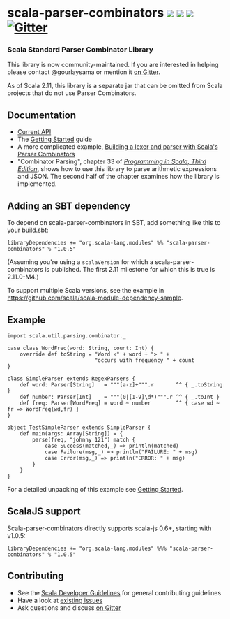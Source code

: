 scala-parser-combinators [<img src="https://img.shields.io/travis/scala/scala-parser-combinators.svg"/>](https://travis-ci.org/scala/scala-parser-combinators) [<img src="https://img.shields.io/maven-central/v/org.scala-lang.modules/scala-parser-combinators_2.11.svg?label=latest%20release%20for%202.11"/>](http://search.maven.org/#search%7Cga%7C1%7Cg%3Aorg.scala-lang.modules%20a%3Ascala-parser-combinators_2.11) [<img src="https://img.shields.io/maven-central/v/org.scala-lang.modules/scala-parser-combinators_2.12*.svg?label=latest%20release%20for%202.12"/>](http://search.maven.org/#search%7Cga%7C1%7Cg%3Aorg.scala-lang.modules%20a%3Ascala-parser-combinators_2.12*) [![Gitter](https://badges.gitter.im/Join%20Chat.svg)](https://gitter.im/scala/scala-parser-combinators)
========================

### Scala Standard Parser Combinator Library

This library is now community-maintained. If you are interested in helping please contact @gourlaysama or mention it [on Gitter](https://gitter.im/scala/scala-parser-combinators).

As of Scala 2.11, this library is a separate jar that can be omitted from Scala projects that do not use Parser Combinators.

## Documentation

 * [Current API](http://www.scala-lang.org/files/archive/api/current/scala-parser-combinators/scala/util/parsing/combinator)
 * The [Getting Started](docs/Getting_Started.md) guide
 * A more complicated example, [Building a lexer and parser with Scala's Parser Combinators](https://enear.github.io/2016/03/31/parser-combinators/)
 * "Combinator Parsing", chapter 33 of [_Programming in Scala, Third Edition_](http://www.artima.com/shop/programming_in_scala), shows how to use this library to parse arithmetic expressions and JSON. The second half of the chapter examines how the library is implemented.

## Adding an SBT dependency
To depend on scala-parser-combinators in SBT, add something like this to your build.sbt:

```
libraryDependencies += "org.scala-lang.modules" %% "scala-parser-combinators" % "1.0.5"
```

(Assuming you're using a `scalaVersion` for which a scala-parser-combinators is published. The first 2.11 milestone for which this is true is 2.11.0-M4.)

To support multiple Scala versions, see the example in https://github.com/scala/scala-module-dependency-sample.

## Example

```
import scala.util.parsing.combinator._

case class WordFreq(word: String, count: Int) {
    override def toString = "Word <" + word + "> " +
                            "occurs with frequency " + count
}

class SimpleParser extends RegexParsers {
    def word: Parser[String]   = """[a-z]+""".r       ^^ { _.toString }
    def number: Parser[Int]    = """(0|[1-9]\d*)""".r ^^ { _.toInt }
    def freq: Parser[WordFreq] = word ~ number        ^^ { case wd ~ fr => WordFreq(wd,fr) }
}

object TestSimpleParser extends SimpleParser {
    def main(args: Array[String]) = {
        parse(freq, "johnny 121") match {
            case Success(matched,_) => println(matched)
            case Failure(msg,_) => println("FAILURE: " + msg)
            case Error(msg,_) => println("ERROR: " + msg)
        }
    }
}
```

For a detailed unpacking of this example see
[Getting Started](docs/Getting_Started.md).

## ScalaJS support

Scala-parser-combinators directly supports scala-js 0.6+, starting with v1.0.5:

```
libraryDependencies += "org.scala-lang.modules" %%% "scala-parser-combinators" % "1.0.5"
```

## Contributing

 * See the [Scala Developer Guidelines](https://github.com/scala/scala/blob/2.12.x/CONTRIBUTING.md) for general contributing guidelines
 * Have a look at [existing issues](https://github.com/scala/scala-parser-combinators/issues)
 * Ask questions and discuss [on Gitter](https://gitter.im/scala/scala-parser-combinators)
